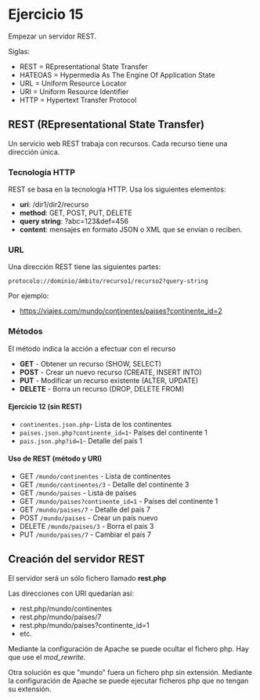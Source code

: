 Ejercicio 15
============

Empezar un servidor REST.

Siglas:

  - REST = REpresentational State Transfer
  - HATEOAS = Hypermedia As The Engine Of Application State
  - URL = Uniform Resource Locator
  - URI = Uniform Resource Identifier  
  - HTTP = Hypertext Transfer Protocol

## REST (REpresentational State Transfer)

Un servicio web REST trabaja con recursos. Cada recurso tiene una dirección única.

### Tecnología HTTP

REST se basa en la tecnología HTTP. Usa los siguientes elementos:

  - **uri**: /dir1/dir2/recurso
  - **method**: GET, POST, PUT, DELETE
  - **query string**: ?abc=123&def=456
  - **content**: mensajes en formato JSON o XML que se envían o reciben.

### URL  

Una dirección REST tiene las siguientes partes:

    protocolo://dominio/ámbito/recurso1/recurso2?query-string

Por ejemplo:
  - https://viajes.com/mundo/continentes/paises?continente_id=2

### Métodos

El método indica la acción a efectuar con el recurso

  - **GET** - Obtener un recurso (SHOW, SELECT)
  - **POST** - Crear un nuevo recurso (CREATE, INSERT INTO)
  - **PUT** - Modificar un recurso existente (ALTER, UPDATE)
  - **DELETE** - Borra un recurso (DROP, DELETE FROM)

#### Ejercicio 12 (sin REST)

  - `continentes.json.php`- Lista de los continentes
  - `paises.json.php?continente_id=1`- Países del continente 1
  - `pais.json.php?id=1`- Detalle del país 1

#### Uso de REST (método y URI)

  - GET  `/mundo/continentes` - Lista de continentes
  - GET  `/mundo/continentes/3` - Detalle del continente 3
  - GET  `/mundo/paises` - Lista de países
  - GET  `/mundo/paises?continente_id=1` - Países del continente 1
  - GET  `/mundo/paises/7` - Detalle del país 7
  - POST `/mundo/paises` - Crear un país nuevo
  - DELETE `/mundo/paises/3` - Borra el país 3
  - PUT `/mundo/paises/7` - Cambiar el país 7

## Creación del servidor REST

El servidor será un sólo fichero llamado **rest.php**

Las direcciones con URI quedarían así:

  - rest.php/mundo/continentes
  - rest.php/mundo/paises/7
  - rest.php/mundo/paises?continente_id=1
  - etc.

Mediante la configuración de Apache se puede ocultar el fichero php. Hay que use el *mod_rewrite*.

Otra solución es que "mundo" fuera un fichero php sin extensión. Mediante la configuración de Apache se puede ejecutar ficheros php que no tengan su extensión.
